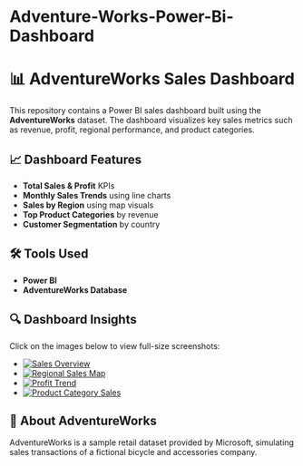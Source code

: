# Adventure-Works-Power-Bi-Dashboard
# 📊 AdventureWorks Sales Dashboard

This repository contains a Power BI sales dashboard built using the **AdventureWorks** dataset. The dashboard visualizes key sales metrics such as revenue, profit, regional performance, and product categories.


## 📈 Dashboard Features

- **Total Sales & Profit** KPIs
- **Monthly Sales Trends** using line charts
- **Sales by Region** using map visuals
- **Top Product Categories** by revenue
- **Customer Segmentation** by country

## 🛠 Tools Used

- **Power BI**
- **AdventureWorks Database**

## 🔍 Dashboard Insights

Click on the images below to view full-size screenshots:

- [![Sales Overview](screenshots/1.png)](screenshots/1.png)
- [![Regional Sales Map](screenshots/2.png)](screenshots/2.png)
- [![Profit Trend](screenshots/3.png)](screenshots/3.png)
- [![Product Category Sales](screenshots/4.png)](screenshots/4.png)

## 📎 About AdventureWorks

AdventureWorks is a sample retail dataset provided by Microsoft, simulating sales transactions of a fictional bicycle and accessories company.


